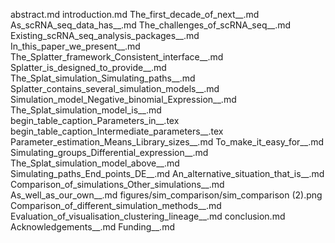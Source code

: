 abstract.md
introduction.md
The_first_decade_of_next__.md
As_scRNA_seq_data_has__.md
The_challenges_of_scRNA_seq__.md
Existing_scRNA_seq_analysis_packages__.md
In_this_paper_we_present__.md
The_Splatter_framework_Consistent_interface__.md
Splatter_is_designed_to_provide__.md
The_Splat_simulation_Simulating_paths__.md
Splatter_contains_several_simulation_models__.md
Simulation_model_Negative_binomial_Expression__.md
The_Splat_simulation_model_is__.md
begin_table_caption_Parameters_in__.tex
begin_table_caption_Intermediate_parameters__.tex
Parameter_estimation_Means_Library_sizes__.md
To_make_it_easy_for__.md
Simulating_groups_Differential_expression__.md
The_Splat_simulation_model_above__.md
Simulating_paths_End_points_DE__.md
An_alternative_situation_that_is__.md
Comparison_of_simulations_Other_simulations__.md
As_well_as_our_own__.md
figures/sim_comparison/sim_comparison (2).png
Comparison_of_different_simulation_methods__.md
Evaluation_of_visualisation_clustering_lineage__.md
conclusion.md
Acknowledgements__.md
Funding__.md
